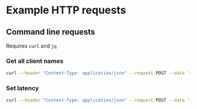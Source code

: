 # Example HTTP requests

## Command line requests

Requires `curl` and `jq`

### Get all client names

```bash
curl --header "Content-Type: application/json" --request POST --data '{"id":1, "jsonrpc":"2.0", "method": "Server.GetStatus"}' http://127.0.0.1:1780/jsonrpc | jq .result.server.groups[].clients[].config.name
```

### Set latency

```bash
curl --header "Content-Type: application/json" --request POST --data '{"id":7,"jsonrpc":"2.0","method":"Client.SetLatency","params":{"id":"713aefd7-e6cb-4c3b-9f5e-91bbcf9bcbc2","latency":10}}' http://127.0.0.1:1780/jsonrpc
```
